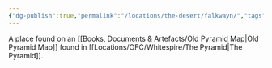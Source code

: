 ```yaml
---
{"dg-publish":true,"permalink":"/locations/the-desert/falkwayn/","tags":["Location","Unexplored"],"noteIcon":"","created":"2024-10-03T21:29:22.733+01:00","updated":"2024-12-13T23:05:53.920+00:00"}
---
```


A place found on an [[Books, Documents & Artefacts/Old Pyramid Map\|Old Pyramid Map]] found in [[Locations/OFC/Whitespire/The Pyramid\|The Pyramid]]. 